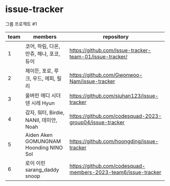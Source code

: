 # issue-tracker
그룹 프로젝트 #1 

|team|members|repository|
|---|---|---|
|1|코어, 하림, 다온, 만쥬, 해나, 포코, 듀이|https://github.com/issue-tracker-team-01/issue-tracker/|
|2|제이든, 포로, 루크, 우드, 에피, 릴리|https://github.com/Gwonwoo-Nam/issue-tracker|
|3|울버린 에디 시더 덴 시레 Hyun|https://github.com/sjuhan123/issue-tracker|
|4| 감자, 워터, Birdie, NANII, 데미안, Noah | https://github.com/codesquad-2023-group04/issue-tracker |
|5| Aiden Aken GOMUNGNAM Hoonding NINO Sol | https://github.com/hoongding/issue-tracker |
|6|로이 이린 sarang_daddy snoop|https://github.com/codesquad-members-2023-team6/issue-tracker|
